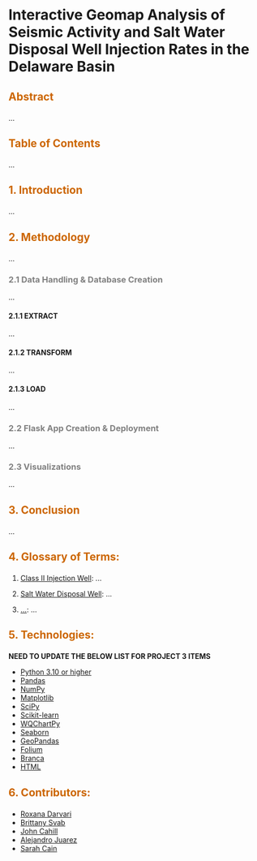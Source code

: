 # Interactive Geomap Analysis of Seismic Activity and Salt Water Disposal Well Injection Rates in the Delaware Basin

## <p style="color:#CC6600">Abstract</p>
...

## <p style="color:#CC6600">Table of Contents</p>
...

## <p style="color:#CC6600">1. Introduction</p>
...

## <p style="color:#CC6600">2. Methodology</p> 
...

### <p style="color:gray">2.1 Data Handling & Database Creation</p>
...

#### 2.1.1 EXTRACT
...

#### 2.1.2 TRANSFORM
...

#### 2.1.3 LOAD
...

### <p style="color:gray">2.2 Flask App Creation & Deployment</p>
...

### <p style="color:gray">2.3 Visualizations</p>
...

## <p style="color:#CC6600">3. Conclusion</p>
...

## <p style="color:#CC6600">4. Glossary of Terms:</p> 

1.	<ins>Class II Injection Well</ins>: ...

2.	<ins>Salt Water Disposal Well</ins>: ...

3.	<ins>...</ins>: ...

## <p style="color:#CC6600">5. Technologies:</p> 

**NEED TO UPDATE THE BELOW LIST FOR PROJECT 3 ITEMS**
- [Python 3.10 or higher](https://www.python.org/)
- [Pandas](https://pandas.pydata.org/)
- [NumPy](https://www.numpy.org)
- [Matplotlib](https://matplotlib.org/)
- [SciPy](https://www.scipy.org/scipylib)
- [Scikit-learn](https://scikit-learn.org/stable/index.html)
- [WQChartPy](https://github.com/jyangfsu/WQChartPy/tree/main?tab=readme-ov-file) 
- [Seaborn](https://seaborn.pydata.org/#) 
- [GeoPandas](https://geopandas.org/en/stable/#) 
- [Folium](https://pypi.org/project/folium/)
- [Branca](https://pypi.org/project/branca/)
- [HTML](https://html.spec.whatwg.org/multipage/)

## <p style="color:#CC6600">6. Contributors:</p> 

- [Roxana Darvari](https://github.com/roxanadrv)
- [Brittany Svab](https://github.com/bsvab)
- [John Cahill](https://github.com/ithilien12358)
- [Alejandro Juarez](https://github.com/ajuarez2112)
- [Sarah Cain](https://github.com/thesarahcain)